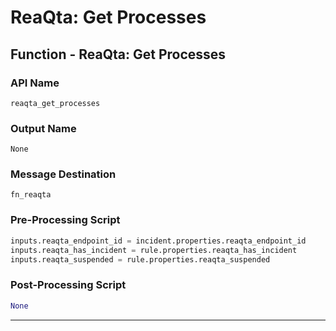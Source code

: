 <!--
    DO NOT MANUALLY EDIT THIS FILE
    THIS FILE IS AUTOMATICALLY GENERATED WITH resilient-sdk codegen
-->

# ReaQta: Get Processes

## Function - ReaQta: Get Processes

### API Name
`reaqta_get_processes`

### Output Name
`None`

### Message Destination
`fn_reaqta`

### Pre-Processing Script
```python
inputs.reaqta_endpoint_id = incident.properties.reaqta_endpoint_id
inputs.reaqta_has_incident = rule.properties.reaqta_has_incident
inputs.reaqta_suspended = rule.properties.reaqta_suspended
```

### Post-Processing Script
```python
None
```

---

